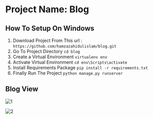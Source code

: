 # Project Name: Blog

## How To Setup On Windows
1. Download Project  From This url :  `https://github.com/hamzazahidulislam/blog.git `
2. Go To Project Directory `cd blog`
3. Create a Virtual Environment `virtualenv env`
4. Activate Virtual Environment `cd env\Scripts\activate`
5. Install Requirements Package `pip install -r requirements.txt`
7. Finally Run The Project `python manage.py runserver`

## Blog View
![1](https://user-images.githubusercontent.com/56122568/86671569-72fcf400-bffe-11ea-9366-9e516c58910a.png)

![2](https://user-images.githubusercontent.com/56122568/86835125-56b39280-c0a4-11ea-8039-8aa528a20639.png)